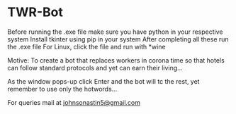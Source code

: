 # TWR-Bot

Before running the .exe file make sure you have python in your respective system
Install tkinter using pip in your system
After completing all these run the .exe file
For Linux, click the file and run with *wine

Motive:
To create a bot that replaces workers in corona time so that hotels can follow standard protocols and yet can earn their living...

As the window pops-up click Enter and the bot will tc the rest, yet remember to use only the hotwords...

For queries mail at johnsonastin5@gmail.com 
